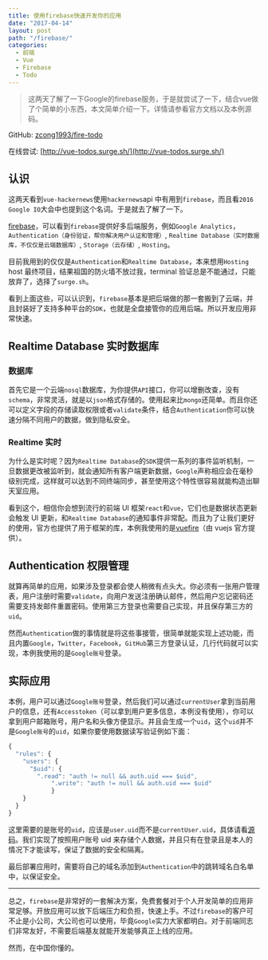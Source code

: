 ```yaml
---
title: 使用firebase快速开发你的应用
date: "2017-04-14"
layout: post
path: "/firebase/"
categories:
  - 前端
  - Vue
  - Firebase
  - Todo
---
```


> 这两天了解了一下Google的firebase服务，于是就尝试了一下，结合vue做了个简单的小东西，本文简单介绍一下。详情请参看官方文档以及本例源码。

GitHub: [zcong1993/fire-todo](https://github.com/zcong1993/fire-todo)

在线尝试: [http://vue-todos.surge.sh/](http://vue-todos.surge.sh/)

<!--more-->

## 认识

这两天看到`vue-hackernews`使用`hackernews`api 中有用到`firebase`，而且看`2016 Google IO`大会中也提到这个名词。于是就去了解了一下。

[firebase](https://console.firebase.google.com/)，可以看到`firebase`提供好多后端服务，例如`Google Analytics`，`Authentication（身份验证，帮你解决用户认证和管理）`, `Realtime Database（实时数据库，不仅仅是云端数据库）`, `Storage（云存储）`, `Hosting`。

目前我用到的仅仅是`Authentication`和`Realtime Database`，本来想用`Hosting` host 最终项目，结果祖国的防火墙不放过我，terminal 验证总是不能通过，只能放弃了，选择了`surge.sh`。

看到上面这些，可以认识到，`firebase`基本是把后端做的那一套搬到了云端，并且封装好了支持多种平台的`SDK`，也就是全盘接管你的应用后端。所以开发应用非常快速。

## Realtime Database 实时数据库

### 数据库

首先它是一个云端`nosql`数据库，为你提供`API`接口，你可以增删改查，没有`schema`，非常灵活，就是以`json`格式存储的。使用起来比`mongo`还简单。而且你还可以定义字段的存储读取权限或者`validate`条件，结合`Authentication`你可以快速分隔不同用户的数据，做到隐私安全。

### Realtime 实时

为什么是实时呢？因为`Realtime Database`的`SDK`提供一系列的事件监听机制，一旦数据更改被监听到，就会通知所有客户端更新数据，`Google`声称相应会在毫秒级别完成，这样就可以达到不同终端同步，甚至使用这个特性很容易就能构造出聊天室应用。

看到这个，相信你会想到流行的前端 UI 框架`react`和`vue`，它们也是数据状态更新会触发 UI 更新，和`Realtime Database`的通知事件非常配。而且为了让我们更好的使用，官方也提供了用于框架的库，本例我使用的是[vuefire](https://github.com/vuejs/vuefire)（由 vuejs 官方提供）。

## Authentication 权限管理

就算再简单的应用，如果涉及登录都会使人稍微有点头大。你必须有一张用户管理表，用户注册时需要`validate`，向用户发送注册确认邮件，然后用户忘记密码还需要支持发邮件重置密码。使用第三方登录也需要自己实现，并且保存第三方的`uid`。

然而`Authentication`做的事情就是将这些事接管，很简单就能实现上述功能，而且内置`Google`，`Twitter`，`Facebook`，`GitHub`第三方登录认证，几行代码就可以实现，本例我使用的是`Google账号`登录。

## 实际应用

本例，用户可以通过`Google账号`登录，然后我们可以通过`currentUser`拿到当前用户的信息，还有`Accesstoken`（可以拿到用户更多信息，本例没有使用），你可以拿到用户邮箱账号，用户名和头像方便显示。并且会生成一个`uid`，这个`uid`并不是`Google账号`的`uid`，如果你要使用数据读写验证例如下面：
```js
{
  "rules": {
    "users": {
      "$uid": {
        ".read": "auth != null && auth.uid === $uid",
    		".write": "auth != null && auth.uid === $uid"
			}
    }
  }
}
```
这里需要的是账号的`uid`，应该是`user.uid`而不是`currentUser.uid`，具体请看[源码](https://github.com/zcong1993/fire-todo/blob/master/src/App.vue#L205)。我们实现了按照用户账号 uid 来存储个人数据，并且只有在登录且是本人的情况下才能读写，保证了数据的安全和隔离。

最后部署应用时，需要将自己的域名添加到`Authentication`中的跳转域名白名单中，以保证安全。

---

总之，`firebase`是非常好的一套解决方案，免费套餐对于个人开发简单的应用非常足够。开放应用可以放下后端压力和负担，快速上手。不过`firebase`的客户可不止是小公司，大公司也可以使用，毕竟`Google`实力大家都明白。对于前端同志们非常友好，不需要后端基友就能开发能够真正上线的应用。

然而，在中国你懂的。

